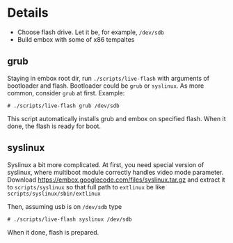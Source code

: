 # Details #
  * Choose flash drive. Let it be, for example, `/dev/sdb`
  * Build embox with some of x86 tempaltes

## grub ##
Staying in embox root dir, run `./scripts/live-flash` with arguments of bootloader and flash. Bootloader could be `grub` or `syslinux`. As more common, consider `grub` at first. Example:
```
# ./scripts/live-flash grub /dev/sdb
```
This script automatically installs grub and embox on specified flash. When it done, the flash is ready for boot.

## syslinux ##
Syslinux a bit more complicated. At first, you need special version of syslinux, where multiboot module correctly handles video mode parameter.
Download https://embox.googlecode.com/files/syslinux.tar.gz and extract it to `scripts/syslinux` so that full path to `extlinux` be like `scripts/syslinux/sbin/extlinux`

Then, assuming usb is on `/dev/sdb` type
```
# ./scripts/live-flash syslinux /dev/sdb
```

When it done, flash is prepared.